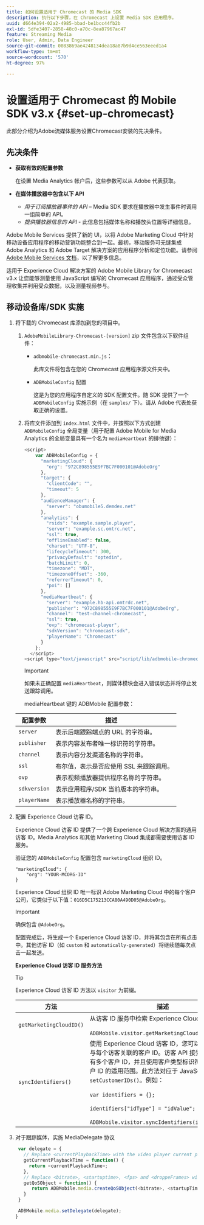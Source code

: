 ```yaml
---
title: 如何设置适用于 Chromecast 的 Media SDK
description: 执行以下步骤，在 Chromecast 上设置 Media SDK 应用程序。
uuid: d664e394-02a2-4985-bbad-be1bcc44fb2b
exl-id: 5dfe3407-2858-48c0-a70c-8ea87967ac47
feature: Streaming Media
role: User, Admin, Data Engineer
source-git-commit: 0083869ae4248134dea18a87b9d4ce563eeed1a4
workflow-type: tm+mt
source-wordcount: '570'
ht-degree: 97%

---
```


# 设置适用于 Chromecast 的 Mobile SDK v3.x {#set-up-chromecast}

此部分介绍为Adobe流媒体服务设置Chromecast安装的先决条件。

## 先决条件

* **获取有效的配置参数**

  在设置 Media Analytics 帐户后，这些参数可以从 Adobe 代表获取。
* **在媒体播放器中包含以下 API**

   * *用于订阅播放器事件的 API* – Media SDK 要求在播放器中发生事件时调用一组简单的 API。
   * *提供播放器信息的 API* - 此信息包括媒体名称和播放头位置等详细信息。

Adobe Mobile Services 提供了新的 UI，以将 Adobe Marketing Cloud 中针对移动设备应用程序的移动营销功能整合到一起。最初，移动服务可无缝集成 Adobe Analytics 和 Adobe Target 解决方案的应用程序分析和定位功能。请参阅 [Adobe Mobile Services 文档](https://experienceleague.adobe.com/docs/mobile-services/using/home.html?lang=zh-Hans)，以了解更多信息。

适用于 Experience Cloud 解决方案的 Adobe Mobile Library for Chromecast v3.x 让您能够测量使用 JavaScript 编写的 Chromecast 应用程序，通过受众管理收集并利用受众数据，以及测量视频参与。

## 移动设备库/SDK 实施

1. 将下载的 Chromecast 库添加到您的项目中。

   1. `AdobeMobileLibrary-Chromecast-[version]` zip 文件包含以下软件组件：

      * `adbmobile-chromecast.min.js`：

        此库文件将包含在您的 Chromecast 应用程序源文件夹中。

      * `ADBMobileConfig` 配置

        这是为您的应用程序自定义的 SDK 配置文件。随 SDK 提供了一个 `ADBMobileConfig` 实施示例（在 `samples/` 下）。请从 Adobe 代表处获取正确的设置。

   1. 将库文件添加到 `index.html` 文件中，并按照以下方式创建 `ADBMobileConfig` 全局变量（用于配置 Adobe Mobile for Media Analytics 的全局变量具有一个名为 `mediaHeartbeat` 的排他键）：

      ```js
      <script>
          var ADBMobileConfig = {
            "marketingCloud": {
              "org": "972C898555E9F7BC7F000101@AdobeOrg"
            },
            "target": {
              "clientCode": "",
              "timeout": 5
            },
            "audienceManager": {
              "server": "obumobile5.demdex.net"
            },
            "analytics": {
              "rsids": "example.sample.player",
              "server": "example.sc.omtrc.net",
              "ssl": true,
              "offlineEnabled": false,
              "charset": "UTF-8",
              "lifecycleTimeout": 300,
              "privacyDefault": "optedin",
              "batchLimit": 0,
              "timezone": "MDT",
              "timezoneOffset": -360,
              "referrerTimeout": 0,
              "poi": []
            },
            "mediaHeartbeat": {
              "server": "example.hb-api.omtrdc.net",
              "publisher": "972C898555E9F7BC7F000101@AdobeOrg",
              "channel": "test-channel-chromecast",
              "ssl": true,
              "ovp": "chromecast-player",
              "sdkVersion": "chromecast-sdk",
              "playerName": "Chromecast"
            }
          };
        </script>
      <script type="text/javascript" src="script/lib/adbmobile-chromecast.min.js"></script>
      ```

      >[!IMPORTANT]
      >
      >如果未正确配置 `mediaHeartbeat`，则媒体模块会进入错误状态并将停止发送跟踪调用。

      mediaHeartbeat 键的 ADBMobile 配置参数：

   | 配置参数 | 描述     |
   | --- | --- |
   | `server` | 表示后端跟踪端点的 URL 的字符串。 |
   | `publisher` | 表示内容发布者唯一标识符的字符串。 |
   | `channel` | 表示内容分发渠道名称的字符串。 |
   | `ssl` | 布尔值，表示是否应使用 SSL 来跟踪调用。 |
   | `ovp` | 表示视频播放器提供程序名称的字符串。 |
   | `sdkversion` | 表示应用程序/SDK 当前版本的字符串。 |
   | `playerName` | 表示播放器名称的字符串。 |


1. 配置 Experience Cloud 访客 ID。

   Experience Cloud 访客 ID 提供了一个跨 Experience Cloud 解决方案的通用访客 ID。Media Analytics 和其他 Marketing Cloud 集成都需要使用访客 ID 服务。

   验证您的 `ADBMobileConfig` 配置包含 `marketingCloud` 组织 ID。

   ```
   "marketingCloud": {
       "org": "YOUR-MCORG-ID"
   }
   ```

   Experience Cloud 组织 ID 唯一标识 Adobe Marketing Cloud 中的每个客户公司，它类似于以下值：`016D5C175213CCA80A490D05@AdobeOrg`。

   >[!IMPORTANT]
   >
   >确保包含 `@AdobeOrg`。

   配置完成后，将生成一个 Experience Cloud 访客 ID，并将其包含在所有点击中。其他访客 ID（如 `custom` 和 `automatically-generated`）将继续随每次点击一起发送。

   **Experience Cloud 访客 ID 服务方法**

   >[!TIP]
   >
   >Experience Cloud 访客 ID 方法以 `visitor` 为前缀。

   | 方法 | 描述 |
   | --- | --- |
   | `getMarketingCloudID()` | 从访客 ID 服务中检索 Experience Cloud 访客 ID。<br/><br/>`ADBMobile.visitor.getMarketingCloudID();` |
   | `syncIdentifiers()` | 使用 Experience Cloud 访客 ID，您可以设置其他可与每个访客关联的客户 ID。访客 API 接受同一访客具有多个客户 ID，并且使用客户类型标识符区分不同客户 ID 的适用范围。此方法对应于 JavaScript 库中的 `setCustomerIDs()`。例如：<br/><br/>`var identifiers = {};`<br/><br/>`identifiers["idType"] = "idValue";`<br/><br/>`ADBMobile.visitor.syncIdentifiers(identifiers);` |

1. 对于跟踪媒体，实施 MediaDelegate 协议

   ```js
    var delegate = {
      // Replace <currentPlaybackTime> with the video player current playback time
      getCurrentPlaybackTime = function() {
        return <currentPlaybackTime>;
      },
      // Replace <bitrate>, <startuptime>, <fps> and <droppeFrames> with the current playback QoS values.
      getQoSObject = function() {
         return ADBMobile.media.createQoSObject(<bitrate>, <startupTime>, <fps>, <droppedFrames>);
      }
    }
   
    ADBMobile.media.setDelegate(delegate);
   }
   ```

<!--   **Postbacks -** For more information about configuring postbacks, see [Configure Postbacks.](https://experienceleague.adobe.com/docs/mobile-services/using/manage-app-settings-ug/configuring-app/signals.html) -->
